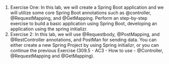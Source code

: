 1) Exercise One: In this lab, we will create a Spring Boot application and we will utilize some core Spring Boot annotations such as @controller, @RequestMapping, and @GetMapping. 
Perform an step-by-step exercise to build a basic application using Spring Boot, developing an application using the spring initializr.
2) Exercise 2: In this lab, we will use @Requestbody, @PostMapping, and @RestController annotations, and PostMan for sending data. You can either create a new Spring Project by using Spring initializr, or you can continue the previous Exercise (309.5 - AC3 - How to use - @Controller, @RequestMapping and @GetMapping).

